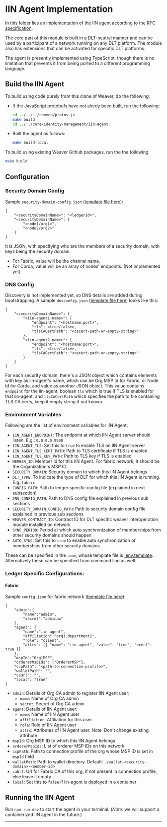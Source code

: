 <!--
 Copyright IBM Corp. All Rights Reserved.

 SPDX-License-Identifier: CC-BY-4.0
 -->
# IIN Agent Implementation

In this folder lies an implementation of the IIN agent according to the [RFC specification](https://github.com/hyperledger-cacti/cacti/blob/main/weaver/rfcs/models/identity/iin-agent.md).

The core part of this module is built in a DLT-neutral manner and can be used by a participant of a network running on any DLT platform. The module also has extensions that can be activated for specific DLT platforms.

The agent is presently implemented using TypeScript, though there is no limitation that prevents it from being ported to a different programming language.

## Build the IIN Agent

To build using code purely from this clone of Weaver, do the following:
- If the JavaScript protobufs have not alredy been built, run the following:
  ```bash
  cd ../../../common/protos-js
  make build
  cd ../../core/identity-management/iin-agent
  ```
- Built the agent as follows:
  ```bash
  make build-local
  ```

To build using existing Weaver Github packages, run the the following:
```bash
make build
```

## Configuration

### Security Domain Config

Sample `security-domain-config.json` ([template file here](./security-domain-config.json.template)):
```
{
    "<securityDomainName>": "<ledgerId>",
    "<securityDomainName>": [
        "<node1/org1>",
        "<node2/org2>"
    ]
}
```

It is JSON, with specifying who are the members of a security domain, with keys being the security domain.
* For Fabric, value will be the channel name.
* For Corda, value will be an array of nodes' endpoints. (Not implemented yet)

### DNS Config

Discovery is not implemented yet, so DNS details are added during bootstrapping. A sample `dnsconfig.json` ([template file here](./dnsconfig.json.template)) looks like this:
```
{
    "<securityDomainName>": {
        "<iin-agent1-name>": {
            "endpoint": "<hostname:port>",
            "tls": <true/false>,
            "tlsCACertPath": "<cacert-path-or-empty-string>"
        },
        "<iin-agent2-name>": {
            "endpoint": "<hostname:port>",
            "tls": <true/false>,
            "tlsCACertPath": "<cacert-path-or-empty-string>"
        }
    }
}
```
For each security domain, there's a JSON object which contains elements with key as iin-agent's name, which can be Org MSP Id for Fabric, or Node Id for Corda, and value as another JSON object. This value contains `endpoint` for the iin-agent, boolean `tls` which is true if TLS is enabled for that iin-agent, and `tlsCACertPath` which specifies the path to file containing TLS CA certs, keep it empty string if not known.

### Environment Variables

Following are the list of environment variables for IIN Agent:

* `IIN_AGENT_ENDPOINT`: The endpoint at which IIN Agent server should listen. E.g.: `0.0.0.0:9500`
* `IIN_AGENT_TLS`: Set this to `true` to enable TLS on IIN Agent server
* `IIN_AGENT_TLS_CERT_PATH`: Path to TLS certificate if TLS is enabled
* `IIN_AGENT_TLS_KEY_PATH`: Path to TLS key if TLS is enabled
* `MEMBER_ID`: Member Id for this IIN Agent. For fabric network, it should be the Organization's MSP ID
* `SECURITY_DOMAIN`: Security domain to which this IIN Agent belongs
* `DLT_TYPE`: To indicate the type of DLT for which this IIN Agent is running. E.g. `fabric`
* `CONFIG_PATH`: Path to ledger specific config file (explained in next subsection)
* `DNS_CONFIG_PATH`: Path to DNS config file explained in previous sub sections
* `SECURITY_DOMAIN_CONFIG_PATH`: Path to security domain config file explained in previous sub sections
* `WEAVER_CONTRACT_ID`: Contract ID for DLT specific weaver interoperation module installed on network
* `SYNC_PERIOD`: Period at which auto synchronization of memberships from other security domains should happen
* `AUTO_SYNC`: Set this to `true` to enable auto synchronization of memberships from other security domains

These can be specified in the `.env`, whose template file is [.env.template](./.env.template). Alternatively these can be specified from command line as well.

### Ledger Specific Configurations:

#### Fabric

Sample `config.json` for fabric network ([template file here](./src/fabric-ledger/config.json.template)):
```
{
    "admin":{
        "name":"admin",
        "secret":"adminpw"
    },
    "agent": {
        "name":"iin-agent",
        "affiliation":"org1.department1",
        "role": "client",
        "attrs": [{ "name": "iin-agent", "value": "true", "ecert": true }]
    },
    "mspId":"Org1MSP",
    "ordererMspIds": ["OrdererMSP"],
    "ccpPath": "<path-to-connection-profile>",
    "walletPath": "",
    "caUrl": "",
    "local": "true"
}
```

* `admin`: Details of Org CA admin to register IIN Agent user:
  * `name`: Name of Org CA admin
  * `secret`: Secret of Org CA admin
* `agent`: Details of IIN Agent user:
  * `name`: Name of IIN Agent user
  * `affiliation`: Affiliation for this user
  * `role`: Role of IIN Agent user
  * `attrs`: Attributes of IIN Agent user. Note: Don't change existing attribute
* `mspId`: Org MSP ID to which this IIN Agent belongs
* `ordererMspIds`: List of orderer MSP IDs on this network
* `ccpPath`: Path to connection profile of the org whose MSP ID is set in `mspId` field
* `walletPath`: Path to wallet directory. Default: `./wallet-<security-domain>-<member-id>`
* `caUrl`: Url for Fabric CA of this org, if not present in connection profile, else leave it empty
* `local`: Set this to `false` if iin-agent is deployed in a container

## Running the IIN Agent

Run `npm run dev` to start the agent in your terminal. (_Note_: we will support a containerized IIN agent in the future.)

---